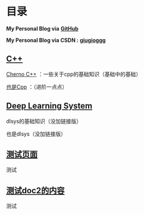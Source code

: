 # 目录

**My Personal Blog via** [**GitHub**](https://ccc-fire.github.io/)

**My Personal Blog via CSDN :** [**giugioggg**](https://blog.csdn.net/weixin_45484608)

## [C++](./01_cpp/README.md)

[Cherno C++](./01_cpp/Cherno_C++.md) ：一些关于cpp的基础知识（基础中的基础）

[也是Cpp](./01_cpp/Cpp.md) ：（进阶一点点）


## [Deep Learning System](./02_dlsys/README.md)

dlsys的基础知识（没加链接版）

也是dlsys（没加链接版）


## [测试页面](./test/test1.md)
测试

## [测试doc2的内容](./doc2/latex.md)
测试